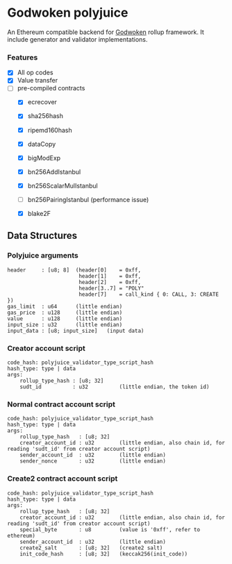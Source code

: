 
# Godwoken polyjuice
An Ethereum compatible backend for [Godwoken](https://github.com/nervosnetwork/godwoken) rollup framework. It include generator and validator implementations.

### Features
- [x] All op codes
- [x] Value transfer
- [ ] pre-compiled contracts
  + [x] ecrecover
  + [x] sha256hash
  + [x] ripemd160hash
  + [x] dataCopy
  + [x] bigModExp
  + [x] bn256AddIstanbul
  + [x] bn256ScalarMulIstanbul
  + [ ] bn256PairingIstanbul (performance issue)
  + [x] blake2F


## Data Structures

### Polyjuice arguments
```
header     : [u8; 8]  (header[0]    = 0xff, 
                       header[1]    = 0xff, 
                       header[2]    = 0xff, 
                       header[3..7] = "POLY"
                       header[7]    = call_kind { 0: CALL, 3: CREATE })
gas_limit  : u64      (little endian)
gas_price  : u128     (little endian)
value      : u128     (little endian)
input_size : u32      (little endian)
input_data : [u8; input_size]   (input data)
```

### Creator account script
```
code_hash: polyjuice_validator_type_script_hash
hash_type: type | data
args:
    rollup_type_hash : [u8; 32]
    sudt_id          : u32          (little endian, the token id)
```

### Normal contract account script
```
code_hash: polyjuice_validator_type_script_hash
hash_type: type | data
args:
    rollup_type_hash   : [u8; 32]
    creator_account_id : u32        (little endian, also chain id, for reading 'sudt_id' from creator account script)
    sender_account_id  : u32        (little endian)
    sender_nonce       : u32        (little endian)
```

### Create2 contract account script
```
code_hash: polyjuice_validator_type_script_hash
hash_type: type | data
args:
    rollup_type_hash   : [u8; 32]
    creator_account_id : u32        (little endian, also chain id, for reading 'sudt_id' from creator account script)
    special_byte       : u8         (value is '0xff', refer to ethereum)
    sender_account_id  : u32        (little endian)
    create2_salt       : [u8; 32]   (create2 salt)
    init_code_hash     : [u8; 32]   (keccak256(init_code))
```
